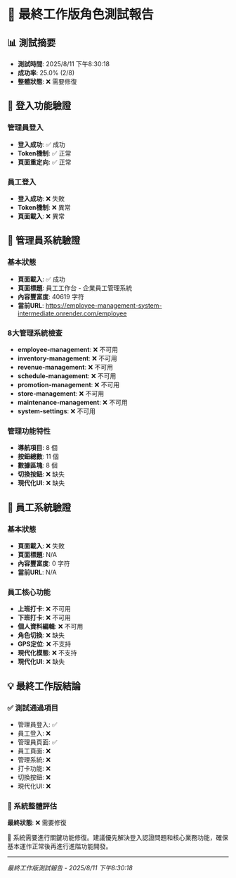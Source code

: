 # 🎯 最終工作版角色測試報告

## 📊 測試摘要
- **測試時間**: 2025/8/11 下午8:30:18
- **成功率**: 25.0% (2/8)
- **整體狀態**: ❌ 需要修復

## 🔐 登入功能驗證

### 管理員登入
- **登入成功**: ✅ 成功
- **Token機制**: ✅ 正常
- **頁面重定向**: ✅ 正常

### 員工登入
- **登入成功**: ❌ 失敗
- **Token機制**: ❌ 異常
- **頁面載入**: ❌ 異常

## 👑 管理員系統驗證

### 基本狀態
- **頁面載入**: ✅ 成功
- **頁面標題**: 員工工作台 - 企業員工管理系統
- **內容豐富度**: 40619 字符
- **當前URL**: https://employee-management-system-intermediate.onrender.com/employee

### 8大管理系統檢查
- **employee-management**: ❌ 不可用
- **inventory-management**: ❌ 不可用
- **revenue-management**: ❌ 不可用
- **schedule-management**: ❌ 不可用
- **promotion-management**: ❌ 不可用
- **store-management**: ❌ 不可用
- **maintenance-management**: ❌ 不可用
- **system-settings**: ❌ 不可用

### 管理功能特性
- **導航項目**: 8 個
- **按鈕總數**: 11 個
- **數據區塊**: 8 個
- **切換按鈕**: ❌ 缺失
- **現代化UI**: ❌ 缺失

## 👤 員工系統驗證

### 基本狀態
- **頁面載入**: ❌ 失敗
- **頁面標題**: N/A
- **內容豐富度**: 0 字符
- **當前URL**: N/A

### 員工核心功能
- **上班打卡**: ❌ 不可用
- **下班打卡**: ❌ 不可用
- **個人資料編輯**: ❌ 不可用
- **角色切換**: ❌ 缺失
- **GPS定位**: ❌ 不支持
- **現代化模態**: ❌ 不支持
- **現代化UI**: ❌ 缺失

## 💡 最終工作版結論

### ✅ 測試通過項目
- 管理員登入: ✅
- 員工登入: ❌
- 管理員頁面: ✅
- 員工頁面: ❌
- 管理系統: ❌
- 打卡功能: ❌
- 切換按鈕: ❌
- 現代化UI: ❌

### 🎯 系統整體評估
**最終狀態**: ❌ 需要修復

🔧 系統需要進行關鍵功能修復。建議優先解決登入認證問題和核心業務功能，確保基本運作正常後再進行進階功能開發。

---
*最終工作版測試報告 - 2025/8/11 下午8:30:18*